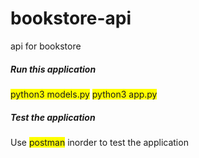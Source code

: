 # bookstore-api
api for bookstore

<h5>Run this application</h5>

<span style="background-color: #FFFF00">python3 models.py</span>
<span style="background-color: #FFFF00">python3 app.py</span>

<h5>Test the application</h5>
<p>Use <span style="background-color: #FFFF00">postman</span> inorder to test the application</p>